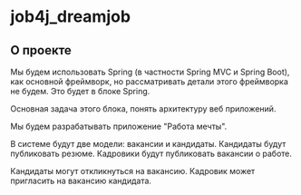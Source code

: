 # job4j_dreamjob

## О проекте

Мы будем использовать Spring (в частности Spring MVC и Spring Boot),
как основной фреймворк,
но рассматривать детали этого фреймворка не будем. Это будет в блоке Spring.

Основная задача этого блока, понять архитектуру веб приложений.

Мы будем разрабатывать приложение "Работа мечты".

В системе будут две модели: вакансии и кандидаты.
Кандидаты будут публиковать резюме.
Кадровики будут публиковать вакансии о работе.

Кандидаты могут откликнуться на вакансию.
Кадровик может пригласить на вакансию кандидата.